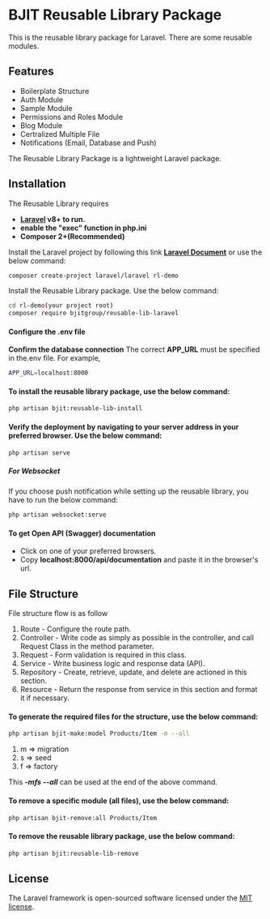 # BJIT Reusable Library Package
This is the reusable library package for Laravel. There are some reusable modules.

## Features

- Boilerplate Structure 
- Auth Module 
- Sample Module 
- Permissions and Roles Module  
- Blog Module  
- Certralized Multiple File
- Notifications (Email, Database and Push)

The Reusable Library Package is a lightweight Laravel package.

## Installation

The Reusable Library requires
- **[Laravel](https://laravel.com/) v8+ to run.** 
- **enable the "exec" function in php.ini**  
- **Composer 2+(Recommended)**

Install the Laravel project by following this link
**[Laravel Document](https://laravel.com/docs)** or use the below command:
```sh 
composer create-project laravel/laravel rl-demo
```

Install the Reusable Library package. Use the below command:

```sh
cd rl-demo(your project root)
composer require bjitgroup/reusable-lib-laravel
```

#### Configure the .env file
**Confirm the database connection** 
The correct **APP_URL** must be specified in the.env file. For example,
```sh
APP_URL=localhost:8000 
```

#### To install the reusable library package, use the below command: 
```sh
php artisan bjit:reusable-lib-install
```

#### Verify the deployment by navigating to your server address in your preferred browser. Use the below command:

```sh
php artisan serve 
```

##### For Websocket 

If you choose push notification while setting up the reusable library, you have to run the below command:

```sh 
php artisan websocket:serve
```

#### To get Open API (Swagger) documentation
- Click on one of your preferred browsers.
- Copy **localhost:8000/api/documentation** and paste it in the browser's url.


## File Structure 
File structure flow is as follow
1. Route - Configure the route path.
2. Controller - Write code as simply as possible in the controller, and call Request Class in the method parameter.
3. Request - Form validation is required in this class.  
4. Service - Write business logic and response data (API).
5. Repository - Create, retrieve, update, and delete are actioned in this section.   
6. Resource - Return the response from service in this section and format it if necessary. 

#### To generate the required files for the structure, use the below command:
```sh
php artisan bjit-make:model Products/Item -m --all
```
1. m => migration 
2. s => seed 
3. f => factory

This **_-mfs --all_** can be used at the end of the above command.
#### To remove a specific module (all files), use the below command:
```sh
php artisan bjit-remove:all Products/Item
```

#### To remove the reusable library package, use the below command:
```sh
php artisan bjit:reusable-lib-remove
```

## License

The Laravel framework is open-sourced software licensed under the [MIT license](https://opensource.org/licenses/MIT).
